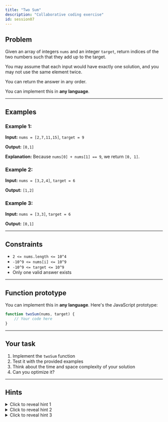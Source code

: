 ```yaml
---
title: "Two Sum"
description: "Collaborative coding exercise"
id: session07
---
```


## Problem

Given an array of integers `nums` and an integer `target`, return indices of the two numbers such that they add up to the target.

You may assume that each input would have exactly one solution, and you may not use the same element twice.

You can return the answer in any order.

You can implement this in **any language**.

---

## Examples

### Example 1:

**Input:** `nums = [2,7,11,15]`, `target = 9`

**Output:** `[0,1]`

**Explanation:** Because `nums[0] + nums[1] == 9`, we return `[0, 1]`.

### Example 2:

**Input:** `nums = [3,2,4]`, `target = 6`

**Output:** `[1,2]`

### Example 3:

**Input:** `nums = [3,3]`, `target = 6`

**Output:** `[0,1]`

---

## Constraints

- `2 <= nums.length <= 10^4`
- `-10^9 <= nums[i] <= 10^9`
- `-10^9 <= target <= 10^9`
- Only one valid answer exists

---

## Function prototype

You can implement this in **any language**. Here's the JavaScript prototype:
```javascript
function twoSum(nums, target) {
    // Your code here
}
```

---

## Your task

1. Implement the `twoSum` function
2. Test it with the provided examples
3. Think about the time and space complexity of your solution
4. Can you optimize it?

---

## Hints

<details>
<summary>Click to reveal hint 1</summary>

Try using a nested loop to check every pair of numbers.

</details>

<details>
<summary>Click to reveal hint 2</summary>

Can you use a hash map (object in JavaScript) to store numbers you've already seen?

</details>

<details>
<summary>Click to reveal hint 3</summary>

For each number, calculate what number you need to reach the target, then check if you've seen it before.

</details>